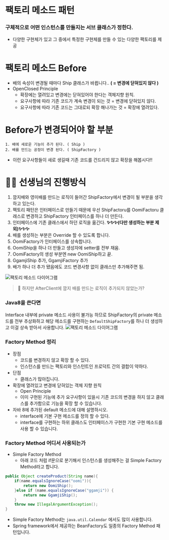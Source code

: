 # 팩토리 메소드 패턴
### 구체적으로 어떤 인스턴스를 만들지는 서브 클래스가 정한다.

- 다양한 구현체가 있고 그 중에서 특정한 구현체를 만들 수 있는 다양한 팩토리를 제공

# 팩토리 메소드 Before
- 배의 속성이 변경될 때마다 Ship 클래스가 바뀝니다.. **( = 변경에 닫혀있지 않다 )**
- OpenClosed Principle
  - 확장에는 열려있고 변경에는 닫혀있어야 한다는 객체지향 원칙.
  - 요구사항에 따라 기존 코드가 계속 변경이 되는 것 = 변경에 닫혀있지 않다.
  - 요구사항에 따라 기존 코드는 그대로되 확장 해나가는 것 = 확장에 열려있다.

# Before가 변경되어야 할 부분
```text
1. 배에 새로운 기능이 추가 된다. ( Ship )
2. 배를 만드는 공정이 변경 된다. ( ShipFactory )
```
- 이런 요구사항들이 새로 생길때 기존 코드를 건드리지 않고 확장을 해봅시다!!

# 👨‍🏫 선생님의 진행방식
1. 깜지배와 영미배를 만드는 로직이 들어간 ShipFactory에서 변경이 될 부분을 생각하고 있는다.
2. 팩토리 패턴은 인터페이스로 만들기 때문에 우선 ShipFactoru를 OomiFactoru 클래스로 변경하고 ShipFactory 인터페이스를 하나 더 만든다. 
3. 인터페이스에 기존 클래스에서 하던 로직을 옮긴다. **✨✨✨(다만 생성하는 부분 제외)✨✨✨**
4. 배를 생성하는 부분은 Override 할 수 있도록 합니다.
5. OomiFactory가 인터페이스를 상속합니다.
6. OomiShip을 하나 더 만들고 생성자에 setter를 전부 채움.
7. OomiFactory의 생성 부분엔 new OomiShip하고 끝.
8. GgamjiShip 추가, GgamjiFactory 추가
9. 배가 하나 더 추가 됐음에도 코드 변경사항 없이 클래스만 추가해주면 됨.

![팩토리 메소드 다이어그램](https://github.com/choomi1217/designPatterns/tree/master/diagrams/FactoryMethod.png)

> 🤔 하지만 AfterClient에 깜지 배를 만드는 로직이 추가되지 않았는가?

### Java8을 쓴다면
Interface 내부에 private 메소드 사용이 불가능 하므로
ShipFactory의 private 메소드를 전부 추상화하고 해당 메소드를 구현하는 `DefaultShipFactory`를 하나 더 생성하고 이걸 상속 받아서 사용합니다.
![팩토리 메소드 다이어그램](https://github.com/choomi1217/designPatterns/tree/master/diagrams/FactoryMethod_ifJava8.png)


### Factory Method 정리
- 장점
  - 코드를 변경하지 않고 확장 할 수 있다.
  - 인스턴스를 만드는 팩토리와 인스턴트인 프로덕트 간의 결합이 약하다.
- 단점
  - 클래스가 많아집니다.
- 확장에 열려있고 변경에 닫혀있는 객체 지향 원칙
  - Open Principle
  - 이미 구현된 기능에 추가 요구사항이 있을시 기존 코드의 변경을 하지 않고 클래스를 추가함으로 기능을 확장 할 수 있습니다.
- 자바 8에 추가된 default 메소드에 대해 설명하시오.
  - interface에  기본 구현 메소드를 정의 할 수 있다.
  - interface를 구현하는 하위 클래스도 인터페이스가 구현한 기본 구현 메소드를 사용 할 수 있습니다.

### Factory Method 어디서 사용되는가

- Simple Factory Method
  - 아래 코드 처럼 if문으로 분기해서 인스턴스를 생성해주는 걸 Simple Factory Method라고 합니다.
```java
public Object createProduct(String name){
    if(name.equalsIgnoreCase("oomi")){
        return new OomiShip();
    }else if (name.equalsIgnoreCase("ggamji")) {
        return new GgamjiShip();
    }
    throw new IllegalArgumentException();
}
```
  - Simple Factory Method는 `java.util.Calendar` 에서도 많이 사용합니다.
  - Spring framework에서 제공하는 BeanFactory도 일종의 Factory Method 패턴입니다.








